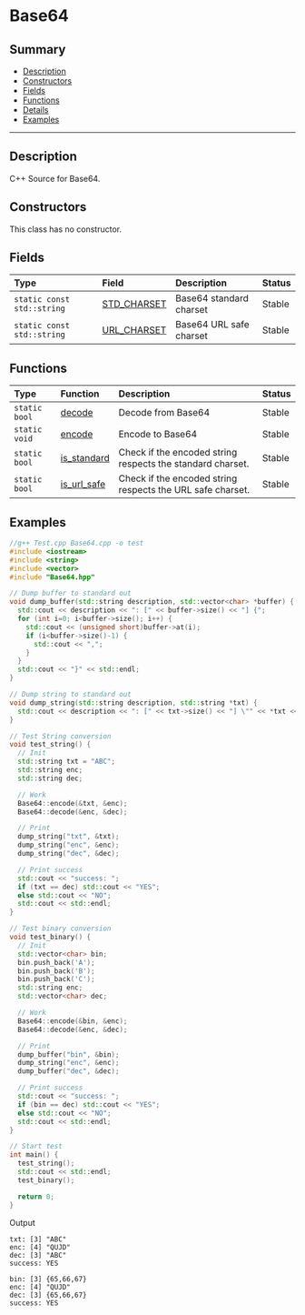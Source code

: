 # Base64

## Summary

* [Description](#description)
* [Constructors](#constructors)
* [Fields](#fields)
* [Functions](#functions)
* [Details](#details)
* [Examples](#examples)

___

## Description

C++ Source for Base64.

## Constructors

This class has no constructor.

## Fields

|Type                       |Field                         |Description             |Status |
|:--------------------------|:-----------------------------|:-----------------------|:------|
|`static const std::string` |[STD_CHARSET](STD_CHARSET.md) |Base64 standard charset |Stable |
|`static const std::string` |[URL_CHARSET](URL_CHARSET.md) |Base64 URL safe charset |Stable |

## Functions

|Type         |Function                      |Description                                                |Status |
|:------------|:-----------------------------|:----------------------------------------------------------|:------|
|`static bool`|[decode](decode.md)           |Decode from Base64                                         |Stable |
|`static void`|[encode](encode.md)           |Encode to Base64                                           |Stable |
|`static bool`|[is_standard](is_standard.md) |Check if the encoded string respects the standard charset. |Stable |
|`static bool`|[is_url_safe](is_url_safe.md) |Check if the encoded string respects the URL safe charset. |Stable |


## Examples

```C++
//g++ Test.cpp Base64.cpp -o test
#include <iostream>
#include <string>
#include <vector>
#include "Base64.hpp"

// Dump buffer to standard out
void dump_buffer(std::string description, std::vector<char> *buffer) {
  std::cout << description << ": [" << buffer->size() << "] {";
  for (int i=0; i<buffer->size(); i++) {
    std::cout << (unsigned short)buffer->at(i);
    if (i<buffer->size()-1) {
      std::cout << ",";
    }
  }
  std::cout << "}" << std::endl;
}

// Dump string to standard out
void dump_string(std::string description, std::string *txt) {
  std::cout << description << ": [" << txt->size() << "] \"" << *txt << "\"" << std::endl;
}

// Test String conversion
void test_string() {
  // Init
  std::string txt = "ABC";
  std::string enc;
  std::string dec;

  // Work
  Base64::encode(&txt, &enc);
  Base64::decode(&enc, &dec);

  // Print
  dump_string("txt", &txt);
  dump_string("enc", &enc);
  dump_string("dec", &dec);

  // Print success
  std::cout << "success: ";
  if (txt == dec) std::cout << "YES";
  else std::cout << "NO";
  std::cout << std::endl;
}

// Test binary conversion
void test_binary() {
  // Init
  std::vector<char> bin;
  bin.push_back('A');
  bin.push_back('B');
  bin.push_back('C');
  std::string enc;
  std::vector<char> dec;

  // Work
  Base64::encode(&bin, &enc);
  Base64::decode(&enc, &dec);

  // Print
  dump_buffer("bin", &bin);
  dump_string("enc", &enc);
  dump_buffer("dec", &dec);

  // Print success
  std::cout << "success: ";
  if (bin == dec) std::cout << "YES";
  else std::cout << "NO";
  std::cout << std::endl;
}

// Start test
int main() {
  test_string();
  std::cout << std::endl;
  test_binary();

  return 0;
}

```

Output

```
txt: [3] "ABC"
enc: [4] "QUJD"
dec: [3] "ABC"
success: YES

bin: [3] {65,66,67}
enc: [4] "QUJD"
dec: [3] {65,66,67}
success: YES
```
